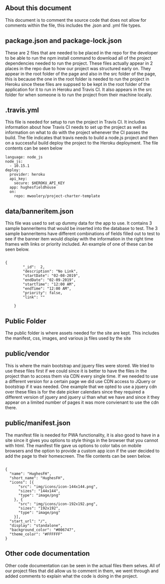 ## About this document
This document is to comment the source code that does not allow for comments within the file, this includes the .json and .yml file types.

## package.json and package-lock.json
These are 2 files that are needed to be placed in the repo for the developer to be able to run the npm install command to 
download all of the project dependencies needed to run the project.  These files actually appear in 2 places in the repo due to how our project
was structured early on.  They appear in the root folder of the page and also in the src folder of the page, this is because the one in the
root folder is needed to run the project in Heroku since these files are suppsed to be kept in the root folder of the application for it to run
in Heroku and Travis CI.  It also appears in the src folder for when someone is to run the project from their machine locally.

## .travis.yml
This file is needed for setup to run the project in Travis CI.  It includes information about how Travis CI needs to set up the project as
well as information on what to do with the project whenever the CI passes the build.  The file indicates that travis needs to build a 
node.js project and then on a successful build deploy the project to the Heroku deployment.  The file contents can be seen below
```
language: node_js
node_js:
  - 10.15.1
deploy:
  provider: heroku
  api_key:
    secure: $HEROKU_API_KEY
  app: hughesfieldhouse
  on:
    repo: mwoolery/project-charter-template

```

## data/banneritem.json
This file was used to set up dummy data for the app to use.  It contains 3 sample banneritems that would be inserted into the database to test.
The 3 sample banneritems have different combinations of fields filled out to test to see if the banner item would display with the information
in the right time frames with links or priority included.  An example of one of these can be seen below.

```

{
        "_id":  2,
        "description": "No Link",
        "startDate": "02-08-2019",
        "endDate": "02-09-2019",
        "startTime": "12:00 AM",
        "endTime": "12:00 AM",
        "priority": false,
        "link": ""
        
    }

```

## Public Folder
The public folder is where assets needed for the site are kept.  This includes the manifest, css, images, and various js files used by the site

## public/vendor
This is where the main bootstrap and jquery files were stored.  We tried to use these files first if we could since it is better to have the files
in the project than to access them via CDN every single time.  If we needed to use a different version for a certain page we did use CDN access
to JQuery or bootstrap if it was needed.  One example that we opted to use a jquery cdn over these files is for the date picker calendars
since they required a different version of jquery and jquery ui than what we have and since it they appear on a limited number of pages it was more
convienant to use the cdn there.

## public/manifest.json
The manifest file is needed for PWA functionality, it is also good to have in a site since it gives you options to style things in the
browser that you cannot with html.  The manifest file gave us options to color tabs on mobile browsers and the option to provide a
custom app icon if the user decided to add the page to their homescreen. The file contents can be seen below.
```

{
  "name": "HughesFH",
  "short_name": "HughesFH",
  "icons": [{
      "src": "img/icons/icon-144x144.png",
      "sizes": "144x144",
      "type": "image/png"
    }, {
      "src": "img/icons/icon-192x192.png",
      "sizes": "192x192",
      "type": "image/png"
    }],
  "start_url": "/",
  "display": "standalone",
  "background_color": "#006747",
  "theme_color": "#FFFFFF"
}

```

## Other code documentation
Other code documentation can be seen in the actual files them selves.  All of our project files that did allow us to comment in them, 
we went through and added comments to explain what the code is doing in the project.
